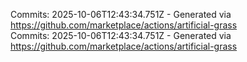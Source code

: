 Commits: 2025-10-06T12:43:34.751Z - Generated via https://github.com/marketplace/actions/artificial-grass
<br>
Commits: 2025-10-06T12:43:34.751Z - Generated via https://github.com/marketplace/actions/artificial-grass
<br>
